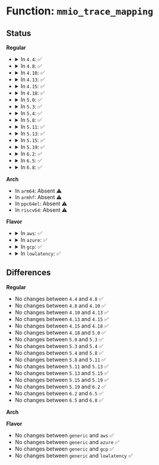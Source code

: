 # Function: <code>mmio_trace_mapping</code>

## Status
<b>Regular</b>
<ul>
<li>
<details>
<summary>In <code>4.4</code>: ✅</summary>

```c
void mmio_trace_mapping(struct mmiotrace_map *map);
```

**Collision:** Unique Global

**Inline:** No

**Transformation:** False

**Instances:**

```
In kernel/trace/trace_mmiotrace.c (ffffffff81158d70)
Location: kernel/trace/trace_mmiotrace.c:350
Inline: False
Direct callers:
  - arch/x86/mm/mmio-mod.c:mmiotrace_ioremap
  - arch/x86/mm/mmio-mod.c:mmiotrace_iounmap
```
**Symbols:**

```
ffffffff81158d70-ffffffff81158e36: mmio_trace_mapping (STB_GLOBAL)
```
</details>
</li>
<li>
<details>
<summary>In <code>4.8</code>: ✅</summary>

```c
void mmio_trace_mapping(struct mmiotrace_map *map);
```

**Collision:** Unique Global

**Inline:** No

**Transformation:** False

**Instances:**

```
In kernel/trace/trace_mmiotrace.c (ffffffff81163620)
Location: kernel/trace/trace_mmiotrace.c:346
Inline: False
Direct callers:
  - arch/x86/mm/mmio-mod.c:mmiotrace_iounmap
  - arch/x86/mm/mmio-mod.c:mmiotrace_ioremap
```
**Symbols:**

```
ffffffff81163620-ffffffff811636e9: mmio_trace_mapping (STB_GLOBAL)
```
</details>
</li>
<li>
<details>
<summary>In <code>4.10</code>: ✅</summary>

```c
void mmio_trace_mapping(struct mmiotrace_map *map);
```

**Collision:** Unique Global

**Inline:** No

**Transformation:** False

**Instances:**

```
In kernel/trace/trace_mmiotrace.c (ffffffff8116e950)
Location: kernel/trace/trace_mmiotrace.c:346
Inline: False
Direct callers:
  - arch/x86/mm/mmio-mod.c:mmiotrace_iounmap
  - arch/x86/mm/mmio-mod.c:mmiotrace_ioremap
```
**Symbols:**

```
ffffffff8116e950-ffffffff8116ea19: mmio_trace_mapping (STB_GLOBAL)
```
</details>
</li>
<li>
<details>
<summary>In <code>4.13</code>: ✅</summary>

```c
void mmio_trace_mapping(struct mmiotrace_map *map);
```

**Collision:** Unique Global

**Inline:** No

**Transformation:** False

**Instances:**

```
In kernel/trace/trace_mmiotrace.c (ffffffff81171b70)
Location: kernel/trace/trace_mmiotrace.c:346
Inline: False
Direct callers:
  - arch/x86/mm/mmio-mod.c:mmiotrace_iounmap
  - arch/x86/mm/mmio-mod.c:mmiotrace_ioremap
```
**Symbols:**

```
ffffffff81171b70-ffffffff81171c35: mmio_trace_mapping (STB_GLOBAL)
```
</details>
</li>
<li>
<details>
<summary>In <code>4.15</code>: ✅</summary>

```c
void mmio_trace_mapping(struct mmiotrace_map *map);
```

**Collision:** Unique Global

**Inline:** No

**Transformation:** False

**Instances:**

```
In kernel/trace/trace_mmiotrace.c (ffffffff8117ed00)
Location: kernel/trace/trace_mmiotrace.c:348
Inline: False
Direct callers:
  - arch/x86/mm/mmio-mod.c:mmiotrace_iounmap
  - arch/x86/mm/mmio-mod.c:mmiotrace_ioremap
```
**Symbols:**

```
ffffffff8117ed00-ffffffff8117edc5: mmio_trace_mapping (STB_GLOBAL)
```
</details>
</li>
<li>
<details>
<summary>In <code>4.18</code>: ✅</summary>

```c
void mmio_trace_mapping(struct mmiotrace_map *map);
```

**Collision:** Unique Global

**Inline:** No

**Transformation:** False

**Instances:**

```
In kernel/trace/trace_mmiotrace.c (ffffffff8118de00)
Location: kernel/trace/trace_mmiotrace.c:348
Inline: False
Direct callers:
  - arch/x86/mm/mmio-mod.c:mmiotrace_iounmap
  - arch/x86/mm/mmio-mod.c:mmiotrace_iounmap
  - arch/x86/mm/mmio-mod.c:mmiotrace_ioremap
```
**Symbols:**

```
ffffffff8118de00-ffffffff8118dec9: mmio_trace_mapping (STB_GLOBAL)
```
</details>
</li>
<li>
<details>
<summary>In <code>5.0</code>: ✅</summary>

```c
void mmio_trace_mapping(struct mmiotrace_map *map);
```

**Collision:** Unique Global

**Inline:** No

**Transformation:** False

**Instances:**

```
In kernel/trace/trace_mmiotrace.c (ffffffff8119b780)
Location: kernel/trace/trace_mmiotrace.c:348
Inline: False
Direct callers:
  - arch/x86/mm/mmio-mod.c:mmiotrace_iounmap
  - arch/x86/mm/mmio-mod.c:mmiotrace_iounmap
  - arch/x86/mm/mmio-mod.c:mmiotrace_ioremap
```
**Symbols:**

```
ffffffff8119b780-ffffffff8119b850: mmio_trace_mapping (STB_GLOBAL)
```
</details>
</li>
<li>
<details>
<summary>In <code>5.3</code>: ✅</summary>

```c
void mmio_trace_mapping(struct mmiotrace_map *map);
```

**Collision:** Unique Global

**Inline:** No

**Transformation:** False

**Instances:**

```
In kernel/trace/trace_mmiotrace.c (ffffffff811a9340)
Location: kernel/trace/trace_mmiotrace.c:348
Inline: False
Direct callers:
  - arch/x86/mm/mmio-mod.c:mmiotrace_iounmap
  - arch/x86/mm/mmio-mod.c:mmiotrace_ioremap
```
**Symbols:**

```
ffffffff811a9340-ffffffff811a9407: mmio_trace_mapping (STB_GLOBAL)
```
</details>
</li>
<li>
<details>
<summary>In <code>5.4</code>: ✅</summary>

```c
void mmio_trace_mapping(struct mmiotrace_map *map);
```

**Collision:** Unique Global

**Inline:** No

**Transformation:** False

**Instances:**

```
In kernel/trace/trace_mmiotrace.c (ffffffff811b4b70)
Location: kernel/trace/trace_mmiotrace.c:348
Inline: False
Direct callers:
  - arch/x86/mm/mmio-mod.c:mmiotrace_iounmap
  - arch/x86/mm/mmio-mod.c:mmiotrace_ioremap
```
**Symbols:**

```
ffffffff811b4b70-ffffffff811b4c37: mmio_trace_mapping (STB_GLOBAL)
```
</details>
</li>
<li>
<details>
<summary>In <code>5.8</code>: ✅</summary>

```c
void mmio_trace_mapping(struct mmiotrace_map *map);
```

**Collision:** Unique Global

**Inline:** No

**Transformation:** False

**Instances:**

```
In kernel/trace/trace_mmiotrace.c (ffffffff811cd5e0)
Location: kernel/trace/trace_mmiotrace.c:348
Inline: False
Direct callers:
  - arch/x86/mm/mmio-mod.c:iounmap_trace_core
  - arch/x86/mm/mmio-mod.c:ioremap_trace_core
```
**Symbols:**

```
ffffffff811cd5e0-ffffffff811cd5f5: mmio_trace_mapping (STB_GLOBAL)
```
</details>
</li>
<li>
<details>
<summary>In <code>5.11</code>: ✅</summary>

```c
void mmio_trace_mapping(struct mmiotrace_map *map);
```

**Collision:** Unique Global

**Inline:** No

**Transformation:** False

**Instances:**

```
In kernel/trace/trace_mmiotrace.c (ffffffff811caad0)
Location: kernel/trace/trace_mmiotrace.c:348
Inline: False
Direct callers:
  - arch/x86/mm/mmio-mod.c:iounmap_trace_core
  - arch/x86/mm/mmio-mod.c:ioremap_trace_core
```
**Symbols:**

```
ffffffff811caad0-ffffffff811caae5: mmio_trace_mapping (STB_GLOBAL)
```
</details>
</li>
<li>
<details>
<summary>In <code>5.13</code>: ✅</summary>

```c
void mmio_trace_mapping(struct mmiotrace_map *map);
```

**Collision:** Unique Global

**Inline:** No

**Transformation:** False

**Instances:**

```
In kernel/trace/trace_mmiotrace.c (ffffffff811cbd60)
Location: kernel/trace/trace_mmiotrace.c:348
Inline: False
Direct callers:
  - arch/x86/mm/mmio-mod.c:mmiotrace_iounmap
  - arch/x86/mm/mmio-mod.c:mmiotrace_ioremap
```
**Symbols:**

```
ffffffff811cbd60-ffffffff811cbe20: mmio_trace_mapping (STB_GLOBAL)
```
</details>
</li>
<li>
<details>
<summary>In <code>5.15</code>: ✅</summary>

```c
void mmio_trace_mapping(struct mmiotrace_map *map);
```

**Collision:** Unique Global

**Inline:** No

**Transformation:** False

**Instances:**

```
In kernel/trace/trace_mmiotrace.c (ffffffff811f8330)
Location: kernel/trace/trace_mmiotrace.c:348
Inline: False
Direct callers:
  - arch/x86/mm/mmio-mod.c:mmiotrace_iounmap
  - arch/x86/mm/mmio-mod.c:mmiotrace_ioremap
```
**Symbols:**

```
ffffffff811f8330-ffffffff811f8418: mmio_trace_mapping (STB_GLOBAL)
```
</details>
</li>
<li>
<details>
<summary>In <code>5.19</code>: ✅</summary>

```c
void mmio_trace_mapping(struct mmiotrace_map *map);
```

**Collision:** Unique Global

**Inline:** No

**Transformation:** False

**Instances:**

```
In kernel/trace/trace_mmiotrace.c (ffffffff81232020)
Location: kernel/trace/trace_mmiotrace.c:348
Inline: False
Direct callers:
  - arch/x86/mm/mmio-mod.c:mmiotrace_iounmap
  - arch/x86/mm/mmio-mod.c:mmiotrace_iounmap
  - arch/x86/mm/mmio-mod.c:mmiotrace_ioremap
```
**Symbols:**

```
ffffffff81232020-ffffffff81232138: mmio_trace_mapping (STB_GLOBAL)
```
</details>
</li>
<li>
<details>
<summary>In <code>6.2</code>: ✅</summary>

```c
void mmio_trace_mapping(struct mmiotrace_map *map);
```

**Collision:** Unique Global

**Inline:** No

**Transformation:** False

**Instances:**

```
In kernel/trace/trace_mmiotrace.c (ffffffff8127e670)
Location: kernel/trace/trace_mmiotrace.c:348
Inline: False
Direct callers:
  - arch/x86/mm/mmio-mod.c:mmiotrace_iounmap
  - arch/x86/mm/mmio-mod.c:mmiotrace_iounmap
  - arch/x86/mm/mmio-mod.c:mmiotrace_ioremap
```
**Symbols:**

```
ffffffff8127e670-ffffffff8127e788: mmio_trace_mapping (STB_GLOBAL)
```
</details>
</li>
<li>
<details>
<summary>In <code>6.5</code>: ✅</summary>

```c
void mmio_trace_mapping(struct mmiotrace_map *map);
```

**Collision:** Unique Global

**Inline:** No

**Transformation:** False

**Instances:**

```
In kernel/trace/trace_mmiotrace.c (ffffffff8129b0f0)
Location: kernel/trace/trace_mmiotrace.c:348
Inline: False
Direct callers:
  - arch/x86/mm/mmio-mod.c:mmiotrace_iounmap
  - arch/x86/mm/mmio-mod.c:mmiotrace_iounmap
  - arch/x86/mm/mmio-mod.c:mmiotrace_ioremap
```
**Symbols:**

```
ffffffff8129b0f0-ffffffff8129b208: mmio_trace_mapping (STB_GLOBAL)
```
</details>
</li>
<li>
<details>
<summary>In <code>6.8</code>: ✅</summary>

```c
void mmio_trace_mapping(struct mmiotrace_map *map);
```

**Collision:** Unique Global

**Inline:** No

**Transformation:** False

**Instances:**

```
In kernel/trace/trace_mmiotrace.c (ffffffff812b67a0)
Location: kernel/trace/trace_mmiotrace.c:348
Inline: False
Direct callers:
  - arch/x86/mm/mmio-mod.c:mmiotrace_iounmap
  - arch/x86/mm/mmio-mod.c:mmiotrace_iounmap
  - arch/x86/mm/mmio-mod.c:mmiotrace_ioremap
```
**Symbols:**

```
ffffffff812b67a0-ffffffff812b68b8: mmio_trace_mapping (STB_GLOBAL)
```
</details>
</li>
</ul>
<b>Arch</b>
<ul>
<li>
In <code>arm64</code>: Absent ⚠️
</li>
<li>
In <code>armhf</code>: Absent ⚠️
</li>
<li>
In <code>ppc64el</code>: Absent ⚠️
</li>
<li>
In <code>riscv64</code>: Absent ⚠️
</li>
</ul>
<b>Flavor</b>
<ul>
<li>
<details>
<summary>In <code>aws</code>: ✅</summary>

```c
void mmio_trace_mapping(struct mmiotrace_map *map);
```

**Collision:** Unique Global

**Inline:** No

**Transformation:** False

**Instances:**

```
In kernel/trace/trace_mmiotrace.c (ffffffff811ad190)
Location: kernel/trace/trace_mmiotrace.c:348
Inline: False
Direct callers:
  - arch/x86/mm/mmio-mod.c:mmiotrace_iounmap
  - arch/x86/mm/mmio-mod.c:mmiotrace_ioremap
```
**Symbols:**

```
ffffffff811ad190-ffffffff811ad257: mmio_trace_mapping (STB_GLOBAL)
```
</details>
</li>
<li>
<details>
<summary>In <code>azure</code>: ✅</summary>

```c
void mmio_trace_mapping(struct mmiotrace_map *map);
```

**Collision:** Unique Global

**Inline:** No

**Transformation:** False

**Instances:**

```
In kernel/trace/trace_mmiotrace.c (ffffffff811a0020)
Location: kernel/trace/trace_mmiotrace.c:348
Inline: False
Direct callers:
  - arch/x86/mm/mmio-mod.c:mmiotrace_iounmap
  - arch/x86/mm/mmio-mod.c:mmiotrace_ioremap
```
**Symbols:**

```
ffffffff811a0020-ffffffff811a00e7: mmio_trace_mapping (STB_GLOBAL)
```
</details>
</li>
<li>
<details>
<summary>In <code>gcp</code>: ✅</summary>

```c
void mmio_trace_mapping(struct mmiotrace_map *map);
```

**Collision:** Unique Global

**Inline:** No

**Transformation:** False

**Instances:**

```
In kernel/trace/trace_mmiotrace.c (ffffffff811aaf60)
Location: kernel/trace/trace_mmiotrace.c:348
Inline: False
Direct callers:
  - arch/x86/mm/mmio-mod.c:mmiotrace_iounmap
  - arch/x86/mm/mmio-mod.c:mmiotrace_ioremap
```
**Symbols:**

```
ffffffff811aaf60-ffffffff811ab027: mmio_trace_mapping (STB_GLOBAL)
```
</details>
</li>
<li>
<details>
<summary>In <code>lowlatency</code>: ✅</summary>

```c
void mmio_trace_mapping(struct mmiotrace_map *map);
```

**Collision:** Unique Global

**Inline:** No

**Transformation:** False

**Instances:**

```
In kernel/trace/trace_mmiotrace.c (ffffffff811b8dc0)
Location: kernel/trace/trace_mmiotrace.c:348
Inline: False
Direct callers:
  - arch/x86/mm/mmio-mod.c:mmiotrace_iounmap
  - arch/x86/mm/mmio-mod.c:mmiotrace_iounmap
  - arch/x86/mm/mmio-mod.c:mmiotrace_ioremap
```
**Symbols:**

```
ffffffff811b8dc0-ffffffff811b8e95: mmio_trace_mapping (STB_GLOBAL)
```
</details>
</li>
</ul>

## Differences
<b>Regular</b>
<ul>
<li>
No changes between <code>4.4</code> and <code>4.8</code> ✅
</li>
<li>
No changes between <code>4.8</code> and <code>4.10</code> ✅
</li>
<li>
No changes between <code>4.10</code> and <code>4.13</code> ✅
</li>
<li>
No changes between <code>4.13</code> and <code>4.15</code> ✅
</li>
<li>
No changes between <code>4.15</code> and <code>4.18</code> ✅
</li>
<li>
No changes between <code>4.18</code> and <code>5.0</code> ✅
</li>
<li>
No changes between <code>5.0</code> and <code>5.3</code> ✅
</li>
<li>
No changes between <code>5.3</code> and <code>5.4</code> ✅
</li>
<li>
No changes between <code>5.4</code> and <code>5.8</code> ✅
</li>
<li>
No changes between <code>5.8</code> and <code>5.11</code> ✅
</li>
<li>
No changes between <code>5.11</code> and <code>5.13</code> ✅
</li>
<li>
No changes between <code>5.13</code> and <code>5.15</code> ✅
</li>
<li>
No changes between <code>5.15</code> and <code>5.19</code> ✅
</li>
<li>
No changes between <code>5.19</code> and <code>6.2</code> ✅
</li>
<li>
No changes between <code>6.2</code> and <code>6.5</code> ✅
</li>
<li>
No changes between <code>6.5</code> and <code>6.8</code> ✅
</li>
</ul>
<b>Arch</b>
<ul>
</ul>
<b>Flavor</b>
<ul>
<li>
No changes between <code>generic</code> and <code>aws</code> ✅
</li>
<li>
No changes between <code>generic</code> and <code>azure</code> ✅
</li>
<li>
No changes between <code>generic</code> and <code>gcp</code> ✅
</li>
<li>
No changes between <code>generic</code> and <code>lowlatency</code> ✅
</li>
</ul>
